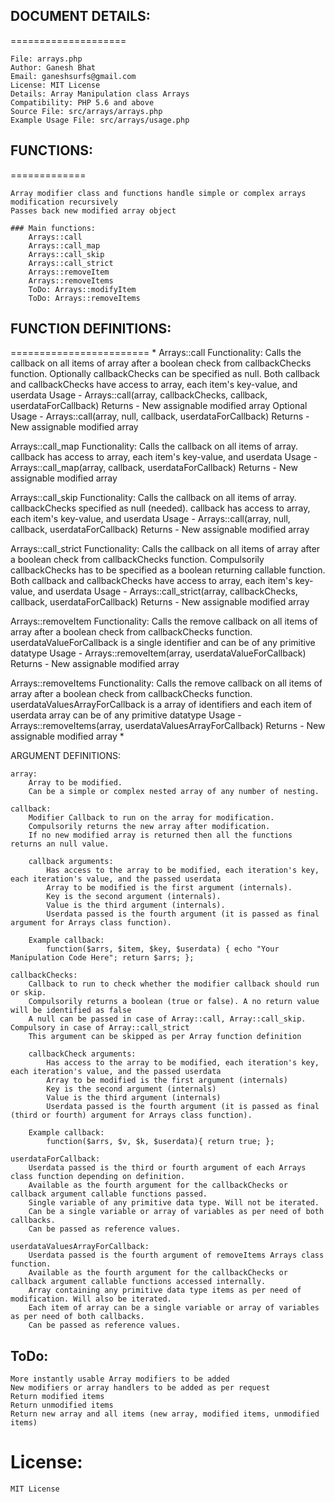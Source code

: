 ## DOCUMENT DETAILS:
====================

    File: arrays.php
    Author: Ganesh Bhat
    Email: ganeshsurfs@gmail.com 
    License: MIT License
    Details: Array Manipulation class Arrays
    Compatibility: PHP 5.6 and above
    Source File: src/arrays/arrays.php
    Example Usage File: src/arrays/usage.php

## FUNCTIONS: 
=============

    Array modifier class and functions handle simple or complex arrays modification recursively
    Passes back new modified array object
        
    ### Main functions: 
        Arrays::call
        Arrays::call_map
        Arrays::call_skip
        Arrays::call_strict
        Arrays::removeItem
        Arrays::removeItems
        ToDo: Arrays::modifyItem
        ToDo: Arrays::removeItems

## FUNCTION DEFINITIONS:
========================
*
Arrays::call
    Functionality: Calls the callback on all items of array after a boolean check from callbackChecks function. Optionally callbackChecks can be specified as null. Both callback and callbackChecks have access to array, each item's key-value, and userdata 
    Usage - Arrays::call(array, callbackChecks, callback, userdataForCallback)
    Returns - New assignable modified array
    Optional Usage - Arrays::call(array, null, callback, userdataForCallback)
    Returns - New assignable modified array

Arrays::call_map
    Functionality: Calls the callback on all items of array. callback has access to array, each item's key-value, and userdata
    Usage - Arrays::call_map(array, callback, userdataForCallback)
    Returns - New assignable modified array
        
Arrays::call_skip
    Functionality: Calls the callback on all items of array. callbackChecks specified as null (needed). callback has access to array, each item's key-value, and userdata
    Usage - Arrays::call(array, null, callback, userdataForCallback)
    Returns - New assignable modified array

Arrays::call_strict
    Functionality: Calls the callback on all items of array after a boolean check from callbackChecks function. Compulsorily callbackChecks has to be specified as a boolean returning callable function. Both callback and callbackChecks have access to array, each item's key-value, and userdata
    Usage - Arrays::call_strict(array, callbackChecks, callback, userdataForCallback)
    Returns - New assignable modified array

Arrays::removeItem
    Functionality: Calls the remove callback on all items of array after a boolean check from callbackChecks function. userdataValueForCallback is a single identifier and can be of any primitive datatype
    Usage - Arrays::removeItem(array, userdataValueForCallback)
    Returns - New assignable modified array

Arrays::removeItems
    Functionality: Calls the remove callback on all items of array after a boolean check from callbackChecks function. userdataValuesArrayForCallback is a array of identifiers and each item of userdata array can be of any primitive datatype
    Usage - Arrays::removeItems(array, userdataValuesArrayForCallback)
    Returns - New assignable modified array
*

ARGUMENT DEFINITIONS: 

    array: 
        Array to be modified.
        Can be a simple or complex nested array of any number of nesting.
            
    callback: 
        Modifier Callback to run on the array for modification. 
        Compulsorily returns the new array after modification. 
        If no new modified array is returned then all the functions returns an null value.
        
        callback arguments: 
            Has access to the array to be modified, each iteration's key, each iteration's value, and the passed userdata
            Array to be modified is the first argument (internals).
            Key is the second argument (internals).
            Value is the third argument (internals).
            Userdata passed is the fourth argument (it is passed as final argument for Arrays class function).
        
        Example callback:
            function($arrs, $item, $key, $userdata) { echo "Your Manipulation Code Here"; return $arrs; };
            
    callbackChecks: 
        Callback to run to check whether the modifier callback should run or skip. 
        Compulsorily returns a boolean (true or false). A no return value will be identified as false
        A null can be passed in case of Array::call, Array::call_skip. Compulsory in case of Array::call_strict 
        This argument can be skipped as per Array function definition
        
        callbackCheck arguments:
            Has access to the array to be modified, each iteration's key, each iteration's value, and the passed userdata
            Array to be modified is the first argument (internals)
            Key is the second argument (internals)
            Value is the third argument (internals)
            Userdata passed is the fourth argument (it is passed as final (third or fourth) argument for Arrays class function). 

        Example callback: 
            function($arrs, $v, $k, $userdata){ return true; };
            
    userdataForCallback: 
        Userdata passed is the third or fourth argument of each Arrays class function depending on definition.
        Available as the fourth argument for the callbackChecks or callback argument callable functions passed.
        Single variable of any primitive data type. Will not be iterated.
        Can be a single variable or array of variables as per need of both callbacks.
        Can be passed as reference values.
        
    userdataValuesArrayForCallback: 
        Userdata passed is the fourth argument of removeItems Arrays class function.
        Available as the fourth argument for the callbackChecks or callback argument callable functions accessed internally.
        Array containing any primitive data type items as per need of modification. Will also be iterated.
        Each item of array can be a single variable or array of variables as per need of both callbacks.
        Can be passed as reference values.

## ToDo:
    More instantly usable Array modifiers to be added
    New modifiers or array handlers to be added as per request
    Return modified items
    Return unmodified items
    Return new array and all items (new array, modified items, unmodified items)

# License: 
    MIT License
